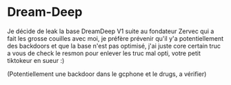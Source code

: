 # Dream-Deep
Je décide de leak la base DreamDeep V1 suite au fondateur Zervec qui a fait les grosse couilles avec moi, je préfère prévenir qu'il y'a potentiellement des backdoors et que la base n'est pas optimisé, j'ai juste core certain truc a vous  de check le resmon pour enlever les truc mal opti, votre petit tiktokeur en sueur :)

(Potentiellement une backdoor dans le gcphone et le drugs, a vérifier)
